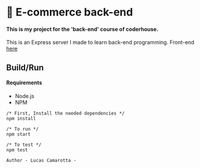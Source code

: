 # 🤖  E-commerce back-end
#### This is my project for the 'back-end' course of coderhouse.
This is an Express server I made to learn back-end programming.
Front-end [here](https://github.com/lcamarotta/ecommerce-react_app)

## Build/Run

#### Requirements

- Node.js
- NPM

```
/* First, Install the needed dependencies */
npm install

/* To run */
npm start

/* To test */
npm test
```
`` Author - Lucas Camarotta - ``
